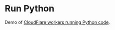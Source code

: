 # Run Python

Demo of [CloudFlare workers running Python code](https://blog.cloudflare.com/python-workers).
